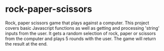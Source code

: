 # rock-paper-scissors
Rock, paper scissors game that plays against a computer. This project covers basic Javascript functions
as well as getting and processing 'string' inputs from the user. It gets a random selection of rock, paper or
scissors from the computer and plays 5 rounds with the user. The game will return the result at the end.
